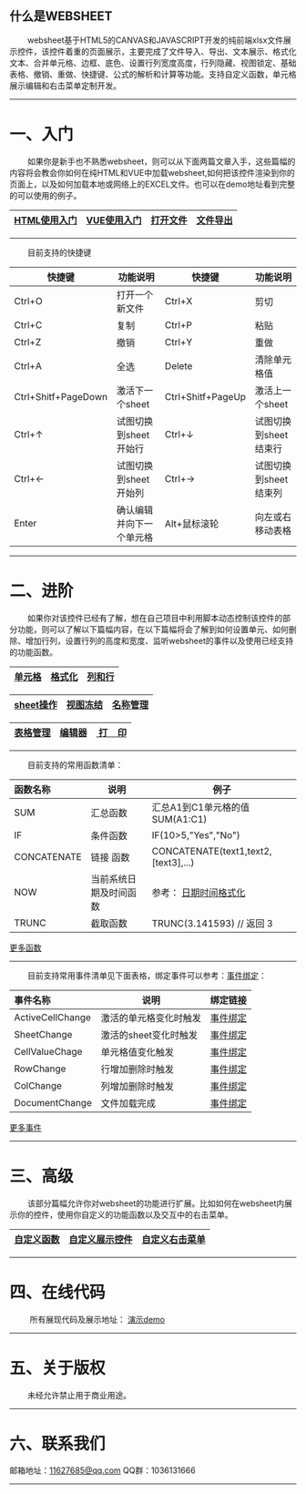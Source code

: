  ## 什么是WEBSHEET
&nbsp;&nbsp;&nbsp;&nbsp;&nbsp;&nbsp;&nbsp;&nbsp;websheet基于HTML5的CANVAS和JAVASCRIPT开发的纯前端xlsx文件展示控件，该控件着重的页面展示，主要完成了文件导入、导出、文本展示、格式化文本、合并单元格、边框、底色、设置行列宽度高度，行列隐藏、视图锁定、基础表格、撤销、重做、快捷键、公式的解析和计算等功能。支持自定义函数，单元格展示编辑和右击菜单定制开发。

---
# 一、入门
&nbsp;&nbsp;&nbsp;&nbsp;&nbsp;&nbsp;&nbsp;&nbsp;如果你是新手也不熟悉websheet，则可以从下面两篇文章入手，这些篇幅的内容将会教会你如何在纯HTML和VUE中加载websheet,如何把该控件渲染到你的页面上，以及如何加载本地或网络上的EXCEL文件。也可以在demo地址看到完整的可以使用的例子。


<center>  
  
|  <a target="_blank" href="http://wiki.websheet.cn/zh/HTML">HTML使用入门</a> |   <a target="_blank" href="http://wiki.websheet.cn/zh/VUE%E4%BD%BF%E7%94%A8">VUE使用入门 </a> |     <a target="_blank" href="http://wiki.websheet.cn/zh/newfile">打开文件</a> |  <a target="_blank" href="http://wiki.websheet.cn/zh/文件导出">文件导出</a>  |   
| ------- | ------- | ------- | ------- | 
 
</center> 
   
</center>
  
 ---   
     
&nbsp;&nbsp;&nbsp;&nbsp;&nbsp;&nbsp;&nbsp;&nbsp;目前支持的快捷键  
     
 <center>  
  
| 快捷键 | 功能说明 |   快捷键 | 功能说明 |   
| ------- | ------- | ------- | ------- | 
 |Ctrl+O | 打开一个新文件 | Ctrl+X  | 剪切  |
 |Ctrl+C | 复制|     Ctrl+P | 粘贴 | 
 |Ctrl+Z | 撤销 |   Ctrl+Y | 重做 | 
 |Ctrl+A | 全选 |   Delete   | 清除单元格值 | 
 |Ctrl+Shitf+PageDown | 激活下一个sheet|   Ctrl+Shitf+PageUp | 激活上一个sheet| 
 |Ctrl+↑| 试图切换到sheet开始行|   Ctrl+↓ | 试图切换到sheet结束行 |  
 |Ctrl+← | 试图切换到sheet开始列 |   Ctrl+→ | 试图切换到sheet结束列 |  
 |Enter | 确认编辑并向下一个单元格 |  Alt+鼠标滚轮   | 向左或右移动表格 |   
</center>

  
---

# 二、进阶
&nbsp;&nbsp;&nbsp;&nbsp;&nbsp;&nbsp;&nbsp;&nbsp;如果你对该控件已经有了解，想在自己项目中利用脚本动态控制该控件的部分功能，则可以了解以下篇幅内容，在以下篇幅将会了解到如何设置单元、如何删除、增加行列，设置行列的高度和宽度、监听websheet的事件以及使用已经支持的功能函数。


| <a target="_blank" href="http://wiki.websheet.cn/zh/设置单元格">单元格</a>  |   <a target="_blank" href="http://wiki.websheet.cn/zh/格式化单元格内容">格式化</a> | <a target="_blank" href="http://wiki.websheet.cn/zh/行列设置及操作">列和行</a> |  
| ------- | ------- | ------- | 

|  <a target="_blank" href="http://wiki.websheet.cn/zh/sheet操作">sheet操作</a> |    <a target="_blank" href="http://wiki.websheet.cn/zh/设置视图锁定">视图冻结</a>|     <a target="_blank" href="http://wiki.websheet.cn/zh/名称别名">名称管理</a> |  
| ------- | ------- | ------- | 

| <a target="_blank" href="http://wiki.websheet.cn/zh/table表格">表格管理</a>  |  <a target="_blank" href="http://wiki.websheet.cn/zh/单元格编辑器">编辑器</a> |      <a target="_blank" href="http://wiki.websheet.cn/zh/打印">&nbsp;打&nbsp;&nbsp;&nbsp;&nbsp;印</a>|  
| ------- | ------- | ------- | 
 
 
---
&nbsp;&nbsp;&nbsp;&nbsp;&nbsp;&nbsp;&nbsp;&nbsp;目前支持的常用函数清单：

 <center>  
  
| 函数名称 | 说明 |  例子| 
| :------- | ------- |   ------- |
 |SUM | 汇总函数 | 汇总A1到C1单元格的值 SUM(A1:C1) |
 |IF | 条件函数  |  IF(10>5,"Yes","No")  | 
 |CONCATENATE| 链接 函数|    CONCATENATE(text1,text2,[text3],...)  |
 |NOW| 当前系统日期及时间函数 |  参考：  <a target="_blank" href="http://wiki.websheet.cn/zh/格式化单元格内容#DataNow">日期时间格式化</a> |
 |TRUNC| 截取函数 |    TRUNC(3.141593) // 返回 3 |
</center>


<right>
   <div class="link-container-right">
    <a target="_blank" href="http://wiki.websheet.cn/zh/函数清单">更多函数</a>
  </div>
</right>

---

&nbsp;&nbsp;&nbsp;&nbsp;&nbsp;&nbsp;&nbsp;&nbsp;目前支持常用事件清单见下面表格，绑定事件可以参考：<a target="_blank" href="http://wiki.websheet.cn/zh/表格事件">事件绑定</a>：


 <center>  
  
| 事件名称 | 说明 |  绑定链接| 
| :------- | ------- |   ------- |
 | ActiveCellChange| 激活的单元格变化时触发 |  <a target="_blank" href="http://wiki.websheet.cn/zh/表格事件#ActiveCellChange">事件绑定</a> |
 | SheetChange| 激活的sheet变化时触发 |   <a target="_blank" href="http://wiki.websheet.cn/zh/表格事件#SheetChange">事件绑定</a> |
 | CellValueChage|单元格值变化触发 | <a target="_blank" href="http://wiki.websheet.cn/zh/表格事件#CellValueChage">事件绑定</a>   | 
 | RowChange| 行增加删除时触发 |   <a target="_blank" href="http://wiki.websheet.cn/zh/表格事件#RowChange">事件绑定</a>  |
 | ColChange| 列增加删除时触发 |   <a target="_blank" href="http://wiki.websheet.cn/zh/表格事件#ColChange">事件绑定</a>  |
 | DocumentChange| 文件加载完成 |   <a target="_blank" href="http://wiki.websheet.cn/zh/表格事件#DocumentChange">事件绑定</a>  |  
 

</center>

<right>
   <div class="link-container-right">
    <a target="_blank" href="http://wiki.websheet.cn/zh/表格事件">更多事件</a>
  </div>
</right>

---

# 三、高级
&nbsp;&nbsp;&nbsp;&nbsp;&nbsp;&nbsp;&nbsp;&nbsp;该部分篇幅允许你对websheet的功能进行扩展。比如如何在websheet内展示你的控件，使用你自定义的功能函数以及交互中的右击菜单。

|  <a target="_blank" href="http://wiki.websheet.cn/zh/%E8%87%AA%E5%AE%9A%E4%B9%89%E5%87%BD%E6%95%B0">自定义函数</a> |      <a target="_blank" href="http://wiki.websheet.cn/zh/%E8%87%AA%E5%AE%9A%E4%B9%89%E5%B1%95%E7%A4%BA%E6%8E%A7%E4%BB%B6">自定义展示控件</a> |       <a target="_blank" href="http://wiki.websheet.cn/zh/自定义右击菜单">自定义右击菜单</a> |     
| ------- | ------- | ------- |  

 
 ---
# 四、在线代码

&nbsp;&nbsp;&nbsp;&nbsp;&nbsp;&nbsp;&nbsp;&nbsp; 所有展现代码及展示地址： <a target="_blank" href="http://www.websheet.cn/xlsx/">演示demo</a>

---
# 五、关于版权
&nbsp;&nbsp;&nbsp;&nbsp;&nbsp;&nbsp;&nbsp;&nbsp;未经允许禁止用于商业用途。
  
---
  
# 六、联系我们
  
  邮箱地址：11627685@qq.com
  QQ群：1036131666
  
---
  
 

